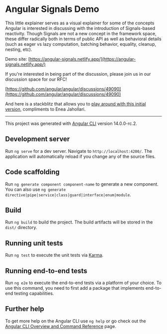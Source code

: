 # Angular Signals Demo

This little explainer serves as a visual explainer for some of the concepts Angular is interested in discussing with the introduction of Signals-based reactivity. Though Signals are not a new concept in the framework space, these differ radically both in terms of public API as well as behavioral details (such as eager vs lazy computation, batching behavior, equality, cleanup, nesting, etc).

Demo site: [https://angular-signals.netlify.app/](https://angular-signals.netlify.app/)

If you're interested in being part of the discussion, please join us in our discussion space for our RFC!

[https://github.com/angular/angular/discussions/49090](https://github.com/angular/angular/discussions/49090)

And here is a stackblitz that allows you to [play around with this initial version](https://stackblitz.com/edit/angular-ednkcj?file=src%2Fmain.ts), compliments to Enea Jahollari.

---

This project was generated with [Angular CLI](https://github.com/angular/angular-cli) version 14.0.0-rc.2.

## Development server

Run `ng serve` for a dev server. Navigate to `http://localhost:4200/`. The application will automatically reload if you change any of the source files.

## Code scaffolding

Run `ng generate component component-name` to generate a new component. You can also use `ng generate directive|pipe|service|class|guard|interface|enum|module`.

## Build

Run `ng build` to build the project. The build artifacts will be stored in the `dist/` directory.

## Running unit tests

Run `ng test` to execute the unit tests via [Karma](https://karma-runner.github.io).

## Running end-to-end tests

Run `ng e2e` to execute the end-to-end tests via a platform of your choice. To use this command, you need to first add a package that implements end-to-end testing capabilities.

## Further help

To get more help on the Angular CLI use `ng help` or go check out the [Angular CLI Overview and Command Reference](https://angular.io/cli) page.
